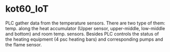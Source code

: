 # kot60_IoT

PLC gather data from the temperature sensors. There are two type of them: temp. along 
the heat accumulator (Upper sensor, upper-middle, low-middle and bottom) and room temp. sensors. 
Besides PLC controls the status of the heating equipment (4 psc heating bars) and corresponding pumps 
and the flame sensor.
